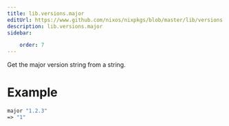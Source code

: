 ```yaml
---
title: lib.versions.major
editUrl: https://www.github.com/nixos/nixpkgs/blob/master/lib/versions.nix#L30C11
description: lib.versions.major
sidebar:

    order: 7
---
```


Get the major version string from a string.

# Example

```nix
major "1.2.3"
=> "1"
```




